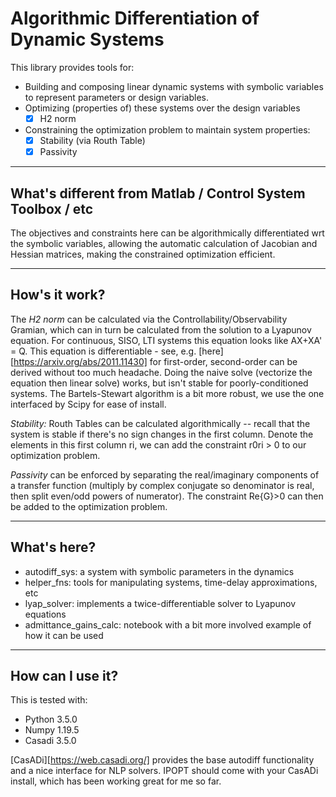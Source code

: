 # Algorithmic Differentiation of Dynamic Systems
This library provides tools for:
- Building and composing linear dynamic systems with symbolic variables to represent parameters or design variables.
- Optimizing (properties of) these systems over the design variables
  - [x] H2 norm
- Constraining the optimization problem to maintain system properties:
  - [x] Stability (via Routh Table)
  - [x] Passivity
  
---
## What's different from Matlab / Control System Toolbox / etc
The objectives and constraints here can be algorithmically differentiated wrt the symbolic variables, allowing the automatic calculation of Jacobian and Hessian matrices, making the constrained optimization efficient.

---
## How's it work?
The *H2 norm* can be calculated via the Controllability/Observability Gramian, which can in turn be calculated from the solution to a Lyapunov equation.
For continuous, SISO, LTI systems this equation looks like AX+XA' = Q. This equation is differentiable - see, e.g. [here][https://arxiv.org/abs/2011.11430] for first-order, second-order can be derived without too much headache.
Doing the naive solve (vectorize the equation then linear solve) works, but isn't stable for poorly-conditioned systems.  The Bartels-Stewart algorithm is a bit more robust, we use the one interfaced by Scipy for ease of install.


*Stability:* Routh Tables can be calculated algorithmically -- recall that the system is stable if there's no sign changes in the first column. Denote the elements in this first column ri, we can add the constraint r0ri > 0 to our optimization problem.

*Passivity* can be enforced by separating the real/imaginary components of a transfer function (multiply by complex conjugate so denominator is real, then split even/odd powers of numerator).  The constraint Re{G}>0 can then be added to the optimization problem.

---
## What's here?
- autodiff_sys: a system with symbolic parameters in the dynamics
- helper_fns: tools for manipulating systems, time-delay approximations, etc
- lyap_solver: implements a twice-differentiable solver to Lyapunov equations
- admittance_gains_calc: notebook with a bit more involved example of how it can be used

---
## How can I use it?
This is tested with:
- Python 3.5.0
- Numpy 1.19.5
- Casadi 3.5.0

[CasADi][https://web.casadi.org/] provides the base autodiff functionality and a nice interface for NLP solvers. IPOPT should come with your CasADi install, which has been working great for me so far.


